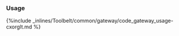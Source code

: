 <!-- usedin: [ _legacy_docker/Toolbelt] - post: -->


### Usage

{%include _inlines/Toolbelt/common/gateway/code_gateway_usage-cxorglt.md %}

